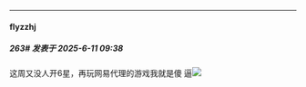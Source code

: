 ﻿
*****

####  flyzzhj  
##### 263#       发表于 2025-6-11 09:38

这周又没人开6星，再玩网易代理的游戏我就是傻 逼<img src="https://static.stage1st.com/image/smiley/face2017/001.png" referrerpolicy="no-referrer">

